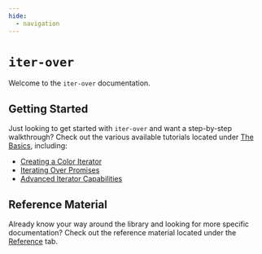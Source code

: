 ```yaml
---
hide:
  - navigation
---
```


# `iter-over`

Welcome to the `iter-over` documentation.

## Getting Started

Just looking to get started with `iter-over` and want a step-by-step walkthrough? Check out the various available
tutorials located under [The Basics](/iter-over/basics/), including:

 - [Creating a Color Iterator](/iter-over/basics/creating-a-color-iterator/)
 - [Iterating Over Promises](/iter-over/basics/iterating-over-promises/)
 - [Advanced Iterator Capabilities](/iter-over/basics/advanced-iterator-capabilities/)

## Reference Material

Already know your way around the library and looking for more specific documentation? Check out the reference material
located under the [Reference](/iter-over/reference/) tab.
